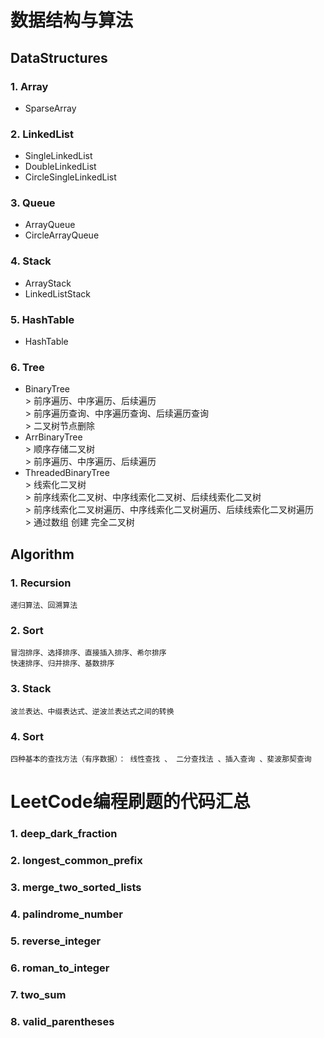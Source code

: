 # 数据结构与算法
## DataStructures
### 1. Array
  *  SparseArray 
### 2. LinkedList
  *  SingleLinkedList
  *  DoubleLinkedList
  *  CircleSingleLinkedList
###  3. Queue
  *  ArrayQueue
  *  CircleArrayQueue
###  4. Stack
  *  ArrayStack
  *  LinkedListStack
###  5. HashTable
  *  HashTable
###  6. Tree
  *  BinaryTree  
    > 前序遍历、中序遍历、后续遍历\
    > 前序遍历查询、中序遍历查询、后续遍历查询\
    > 二叉树节点删除
  *  ArrBinaryTree  
    > 顺序存储二叉树 \
    > 前序遍历、中序遍历、后续遍历 
  *  ThreadedBinaryTree  
    > 线索化二叉树 \
    > 前序线索化二叉树、中序线索化二叉树、后续线索化二叉树 \
    > 前序线索化二叉树遍历、中序线索化二叉树遍历、后续线索化二叉树遍历 \
    > 通过数组 创建 完全二叉树    
    


## Algorithm
### 1. Recursion 
    递归算法、回溯算法
### 2. Sort
    冒泡排序、选择排序、直接插入排序、希尔排序 
    快速排序、归并排序、基数排序
### 3. Stack
    波兰表达、中缀表达式、逆波兰表达式之间的转换
### 4. Sort
    四种基本的查找方法（有序数据）： 线性查找 、 二分查找法 、插入查询 、斐波那契查询 



# LeetCode编程刷题的代码汇总
###  1. deep_dark_fraction
###  2. longest_common_prefix
###  3. merge_two_sorted_lists
###  4. palindrome_number
###  5. reverse_integer
###  6. roman_to_integer
###  7. two_sum
###  8. valid_parentheses
